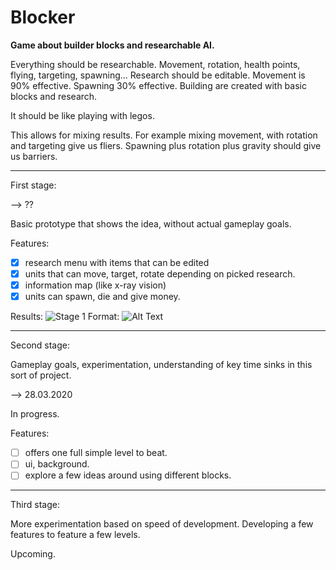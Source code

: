 # Blocker
**Game about builder blocks and researchable AI.**

Everything should be researchable. Movement, rotation, health points, flying, targeting, spawning... Research should be editable. Movement is 90% effective. Spawning 30% effective. Building are created with basic blocks and research.

It should be like playing with legos.

This allows for mixing results. For example mixing movement, with rotation and targeting give us fliers. Spawning plus rotation plus gravity should give us barriers.

---

First stage: 

--> ??

Basic prototype that shows the idea, without actual gameplay goals.

Features:
- [x] research menu with items that can be edited
- [x] units that can move, target, rotate depending on picked research.
- [x] information map (like x-ray vision)
- [x] units can spawn, die and give money.

Results:
![Stage 1](/images/stage1.png)
Format: ![Alt Text](url)

---

Second stage:

Gameplay goals, experimentation, understanding of key time sinks in this sort of project.

--> 28.03.2020

 In progress.

Features:
- [ ] offers one full simple level to beat.
- [ ] ui, background.
- [ ] explore a few ideas around using different blocks.

---

Third stage:

More experimentation based on speed of development. Developing a few features to feature a few levels.

Upcoming.
